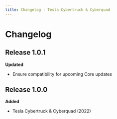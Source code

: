 ```yaml
---
title: Changelog - Tesla Cybertruck & Cyberquad
---
```


# Changelog

## Release 1.0.1

**Updated**

- Ensure compatibility for upcoming Core updates

## Release 1.0.0

**Added**

- Tesla Cybertruck & Cyberquad (2022)
